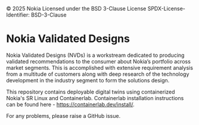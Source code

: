 © 2025 Nokia
Licensed under the BSD 3-Clause License
SPDX-License-Identifier: BSD-3-Clause

# Nokia Validated Designs

Nokia Validated Designs (NVDs) is a workstream dedicated to producing validated recommendations to the consumer about Nokia’s portfolio across market segments. This is accomplished with extensive requirement analysis from a multitude of customers along with deep research of the technology development in the industry segment to form the solutions design. 

This repository contains deployable digital twins using containerized Nokia's SR Linux and Containerlab. Containerlab installation instructions can be found here - https://containerlab.dev/install/.

For any problems, please raise a GitHub issue.
